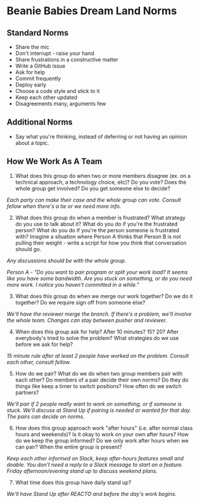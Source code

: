 # Beanie Babies Dream Land Norms

## Standard Norms
- Share the mic
- Don't interrupt - raise your hand
- Share frustrations in a constructive matter
- Write a GitHub issue
- Ask for help
- Commit frequently
- Deploy early
- Choose a code style and stick to it
- Keep each other updated
- Disagreements many, arguments few

## Additional Norms
- Say what you're thinking, instead of deferring or not having an opinion about a topic.

## How We Work As A Team
1. What does this group do when two or more members disagree (ex. on a technical approach, a technology choice, etc)?
Do you vote? Does the whole group get involved? Do you get someone else to decide?

*Each party can make their case and the whole group can vote. Consult fellow when there's a tie or we need more info.*

2. What does this group do when a member is frustrated?
What strategy do you use to talk about it? What do you do if you're the frustrated person? What do you do if you're the person someone is frustrated with? Imagine a situation where Person A thinks that Person B is not pulling their weight - write a script for how you think that conversation should go.

*Any discussions should be with the whole group.*

*Person A - "Do you want to pair program or split your work load? It seems like you have some bandwidth. Are you stuck on something, or do you need more work. I notice you haven't committed in a while."*

3. What does this group do when we merge our work together?
Do we do it together? Do we require sign off from someone else?

*We'll have the reviewer merge the branch. If there's a problem, we'll involve the whole team. Changes can stay between pusher and reviewer.*

4. When does this group ask for help?
After 10 minutes? 15? 20? After everybody's tried to solve the problem? What strategies do we use before we ask for help?

*15 minute rule after at least 2 people have worked on the problem. Consult each other, consult fellow.*

5. How do we pair? What do we do when two group members pair with each other?
Do members of a pair decide their own norms? Do they do things like keep a timer to switch positions? How often do we switch partners?

*We'll pair if 2 people really want to work on something, or if someone is stuck. We'll discuss at Stand Up if pairing is needed or wanted for that day. The pairs can decide on norms.*

6. How does this group approach work "after hours" (i.e. after normal class hours and weekends)?
Is it okay to work on your own after hours? How do we keep the group informed? Do we only work after hours when we can pair? When the entire group is present?

*Keep each other informed on Slack, keep after-hours features small and doable. You don't need a reply to a Slack message to start on a feature. Friday afternoon/evening stand up to discuss weekend plans.*

7. What time does this group have daily stand up?

*We'll have Stand Up after REACTO and before the day's work begins.*
